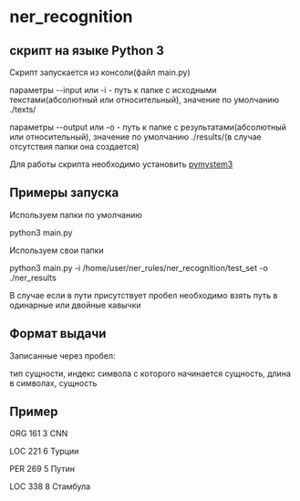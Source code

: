 # ner_recognition

## скрипт на языке Python 3 
Скрипт запускается из консоли(файл main.py)

параметры --input или -i - путь к папке с исходными текстами(абсолютный или относительный), значение по умолчанию ./texts/

параметры --output или -o - путь к папке с результатами(абсолютный или относительный), значение по умолчанию ./results/(в случае отсутствия папки она создается)

Для работы скрипта необходимо установить [pymystem3](https://pypi.python.org/pypi/pymystem3/0.1.1)
## Примеры запуска
Используем папки по умолчанию

python3 main.py

Используем свои папки

python3 main.py -i /home/user/ner_rules/ner_recognition/test_set -o ./ner_results 

В случае если в пути присутствует пробел необходимо взять путь в одинарные или двойные кавычки


## Формат выдачи
Записанные через пробел:

тип сущности, индекс символа с которого начинается сущность, длина в символах, сущность 

## Пример
ORG 161 3 CNN

LOC 221 6 Турции

PER 269 5 Путин

LOC 338 8 Стамбула
